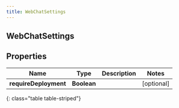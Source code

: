 ```yaml
---
title: WebChatSettings
---
```

## WebChatSettings


## Properties

| Name | Type | Description | Notes |
| ------------ | ------------- | ------------- | ------------- |
| **requireDeployment** | **Boolean** |  |  [optional] |
{: class="table table-striped"}



